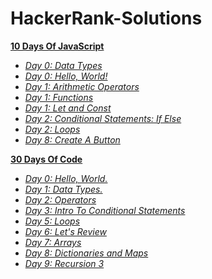 # HackerRank-Solutions

**<a href="https://github.com/ShubhangiChaudhary/HackerRank-Solutions/tree/main/10DaysOfJavaScript">10 Days Of JavaScript</a>**

- *<a href="https://github.com/ShubhangiChaudhary/HackerRank-Solutions/blob/main/10DaysOfJavaScript/Day0_DataTypes.md">Day 0: Data Types</a>*
- *<a href="https://github.com/ShubhangiChaudhary/HackerRank-Solutions/blob/main/10DaysOfJavaScript/Day0_HelloWorld.md">Day 0: Hello, World!</a>*
- *<a href="https://github.com/ShubhangiChaudhary/HackerRank-Solutions/blob/main/10DaysOfJavaScript/Day1_ArithmeticOperators.md">Day 1: Arithmetic Operators</a>*
- *<a href="https://github.com/ShubhangiChaudhary/HackerRank-Solutions/blob/main/10DaysOfJavaScript/Day1_Functions.md">Day 1: Functions</a>*
- *<a href="https://github.com/ShubhangiChaudhary/HackerRank-Solutions/blob/main/10DaysOfJavaScript/Day1_LetAndConst.md">Day 1: Let and Const</a>*
- *<a href="https://github.com/ShubhangiChaudhary/HackerRank-Solutions/blob/main/10DaysOfJavaScript/Day2_ConditionalStatements_IfElse.md">Day 2: Conditional Statements: If Else</a>*
- *<a href="https://github.com/ShubhangiChaudhary/HackerRank-Solutions/blob/main/10DaysOfJavaScript/Day2_Loops.md">Day 2: Loops</a>*
- *<a href="https://github.com/ShubhangiChaudhary/HackerRank-Solutions/blob/main/10DaysOfJavaScript/Day8_CrerateAButton.md">Day 8: Create A Button</a>*


**<a href="https://github.com/ShubhangiChaudhary/HackerRank-Solutions/tree/main/30DaysOfCode">30 Days Of Code</a>**

- *<a href="https://github.com/ShubhangiChaudhary/HackerRank-Solutions/blob/main/30DaysOfCode/Day0_HelloWorld.md">Day 0: Hello, World.</a>*
- *<a href="https://github.com/ShubhangiChaudhary/HackerRank-Solutions/blob/main/30DaysOfCode/Day1_DataTypes.md">Day 1: Data Types.</a>*
- *<a href="https://github.com/ShubhangiChaudhary/HackerRank-Solutions/blob/main/30DaysOfCode/Day2_Operators.md">Day 2: Operators</a>*
- *<a href="https://github.com/ShubhangiChaudhary/HackerRank-Solutions/blob/main/30DaysOfCode/Day3_IntroToConditionalStatements.md">Day 3: Intro To Conditional Statements</a>*
- *<a href="https://github.com/ShubhangiChaudhary/HackerRank-Solutions/blob/main/30DaysOfCode/Day5_Loops..md">Day 5: Loops</a>*
- *<a href="https://github.com/ShubhangiChaudhary/HackerRank-Solutions/blob/main/30DaysOfCode/Day6_LetsReview.md">Day 6: Let's Review</a>*
- *<a href="https://github.com/ShubhangiChaudhary/HackerRank-Solutions/blob/main/30DaysOfCode/Day7_Arrays.md">Day 7: Arrays</a>*
- *<a href="https://github.com/ShubhangiChaudhary/HackerRank-Solutions/blob/main/30DaysOfCode/Day8_DictionariesAndMaps.md">Day 8: Dictionaries and Maps</a>*
- *<a href="https://github.com/ShubhangiChaudhary/HackerRank-Solutions/blob/main/30DaysOfCode/Day9_Recursion3.md">Day 9: Recursion 3</a>*


